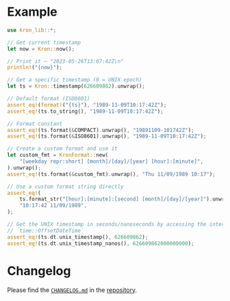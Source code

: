 # Example

```rust
use kron_lib::*;

// Get current timestamp
let now = Kron::now();

// Print it ~ "2023-05-26T13:07:42Z\n"
println!("{now}");

// Get a specific timestamp (0 = UNIX epoch)
let ts = Kron::timestamp(626609862).unwrap();

// Default format (ISO8601)
assert_eq!(format!("{ts}"), "1989-11-09T10:17:42Z");
assert_eq!(ts.to_string(), "1989-11-09T10:17:42Z");

// Format constant
assert_eq!(ts.format(&COMPACT).unwrap(), "19891109-101742Z");
assert_eq!(ts.format(&ISO8601).unwrap(), "1989-11-09T10:17:42Z");

// Create a custom format and use it
let custom_fmt = KronFormat::new(
    "[weekday repr:short] [month]/[day]/[year] [hour]:[minute]",
).unwrap();
assert_eq!(ts.format(&custom_fmt).unwrap(), "Thu 11/09/1989 10:17");

// Use a custom format string directly
assert_eq!(
    ts.format_str("[hour]:[minute]:[second] [month]/[day]/[year]").unwrap(),
    "10:17:42 11/09/1989",
);

// Get the UNIX timestamp in seconds/nanoseconds by accessing the internal
// `time::OffsetDateTime`
assert_eq!(ts.dt.unix_timestamp(), 626609862);
assert_eq!(ts.dt.unix_timestamp_nanos(), 626609862000000000);
```

# Changelog

Please find the [`CHANGELOG.md`] in the [repository].

[`CHANGELOG.md`]: https://github.com/qtfkwk/kron-rs/blob/main/lib/CHANGELOG.md
[repository]: https://github.com/qtfkwk/kron-rs/

